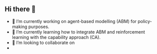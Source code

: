 ## Hi there 👋

- 🔭 I’m currently working on agent-based modelling (ABM) for policy-making purposes. 
- 🌱 I’m currently learning how to integrate ABM and reinforcement learning with the capability approach (CA).
- 👯 I’m looking to collaborate on 
- 
<!--
**albaaguilera/albaaguilera** is a ✨ _special_ ✨ repository because its `README.md` (this file) appears on your GitHub profile.

Here are some ideas to get you started:

- 🔭 I’m currently working on ...
- 🌱 I’m currently learning ...
- 👯 I’m looking to collaborate on ...
- 🤔 I’m looking for help with ...
- 💬 Ask me about ...
- 📫 How to reach me: ...
- 😄 Pronouns: ...
- ⚡ Fun fact: ...
-->
